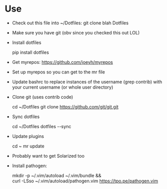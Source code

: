 # Use

  * Check out this file into ~/Dotfiles: git clone blah Dotfiles
  * Make sure you have git (obv since you checked this out LOL)
  * Install dotfiles
    
    pip install dotfiles

  * Get myrepos: https://github.com/joeyh/myrepos
  * Set up myrepos so you can get to the mr file
  * Update bashrc to replace instances of the username (grep contrib)
    with your current username (or whole user directory)

  * Clone git (uses contrib code)

    cd ~/Dotfiles
    git clone https://github.com/git/git.git
  * Sync dotfiles

    cd ~/Dotfiles
    dotfiles --sync

  * Update plugins

    cd ~
    mr update

  * Probably want to get Solarized too 
  * Install pathogen:

    mkdir -p ~/.vim/autoload ~/.vim/bundle && \
    curl -LSso ~/.vim/autoload/pathogen.vim https://tpo.pe/pathogen.vim
